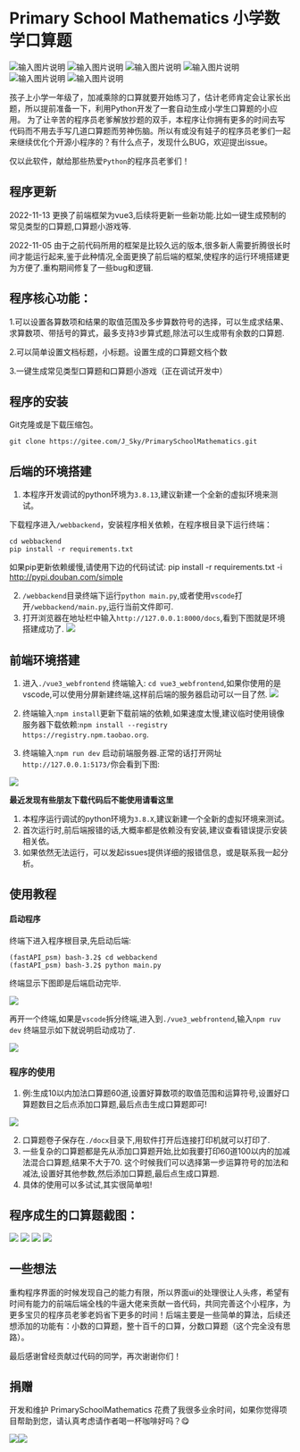 
#  Primary School Mathematics 小学数学口算题

![输入图片说明](https://img.shields.io/badge/Python-3.8.8-green?logo=python)
![输入图片说明](https://img.shields.io/badge/fastAPI-0.85.1-green)
![输入图片说明](https://img.shields.io/badge/Vue-3.2.41-blue)
![输入图片说明](https://img.shields.io/badge/AntDesignofVue-3.2.14-blue)
![输入图片说明](https://img.shields.io/badge/license-Apache--2.0-green)
![输入图片说明](https://img.shields.io/badge/Github--PrimarySchoolMathematics-green?logo=github)



孩子上小学一年级了，加减乘除的口算就要开始练习了，估计老师肯定会让家长出题，所以提前准备一下，利用Python开发了一套自动生成小学生口算题的小应用。
为了让辛苦的程序员老爹解放抄题的双手，本程序让你拥有更多的时间去写代码而不用去手写几道口算题而劳神伤脑。所以有或没有娃子的程序员老爹们一起来继续优化个开源小程序的？有什么点子，发现什么BUG，欢迎提出issue。

仅以此软件，献给那些热爱`Python`的程序员老爹们！

## 程序更新

2022-11-13 更换了前端框架为vue3,后续将更新一些新功能.比如一键生成预制的常见类型的口算题,口算题小游戏等.

2022-11-05 由于之前代码所用的框架是比较久远的版本,很多新人需要折腾很长时间才能运行起来,鉴于此种情况,全面更换了前后端的框架,使程序的运行环境搭建更为方便了.重构期间修复了一些bug和逻辑.

## 程序核心功能：

1.可以设置各算数项和结果的取值范围及多步算数符号的选择，可以生成求结果、求算数项、带括号的算式，最多支持3步算式题,除法可以生成带有余数的口算题.

2.可以简单设置文档标题，小标题。设置生成的口算题文档个数

3.一键生成常见类型口算题和口算题小游戏（正在调试开发中）

## 程序的安装

Git克隆或是下载压缩包。

`git clone https://gitee.com/J_Sky/PrimarySchoolMathematics.git`

## 后端的环境搭建

1. 本程序开发调试的python环境为`3.8.13`,建议新建一个全新的虚拟环境来测试。

下载程序进入`/webbackend`，安装程序相关依赖，在程序根目录下运行终端：

    cd webbackend
    pip install -r requirements.txt

如果pip更新依赖缓慢,请使用下边的代码试试:
    pip install -r requirements.txt -i http://pypi.douban.com/simple

2. `/webbackend`目录终端下运行`python main.py`,或者使用`vscode`打开`/webbackend/main.py`,运行当前文件即可.
3. 打开浏览器在地址栏中输入`http://127.0.0.1:8000/docs`,看到下图就是环境搭建成功了.
![](imgs/01.png)

## 前端环境搭建

1.  进入`./vue3_webfrontend` 终端输入: `cd vue3_webfrontend`,如果你使用的是vscode,可以使用分屏新建终端,这样前后端的服务器启动可以一目了然.
![](imgs/02.png)

2. 终端输入:`npm install`更新下载前端的依赖,如果速度太慢,建议临时使用镜像服务器下载依赖:`npm install --registry https://registry.npm.taobao.org`.
3. 终端输入:`npm run dev` 启动前端服务器.正常的话打开网址`http://127.0.0.1:5173/`你会看到下图:
   
![](imgs/03.png)

**最近发现有些朋友下载代码后不能使用请看这里**

1. 本程序运行调试的python环境为`3.8.X`,建议新建一个全新的虚拟环境来测试。
2. 首次运行时,前后端报错的话,大概率都是依赖没有安装,建议查看错误提示安装相关依。
3. 如果依然无法运行，可以发起issues提供详细的报错信息，或是联系我一起分析。

## 使用教程

#### 启动程序

终端下进入程序根目录,先启动后端:

```
(fastAPI_psm) bash-3.2$ cd webbackend
(fastAPI_psm) bash-3.2$ python main.py
```

终端显示下图即是后端启动完毕.

![](imgs/04.png)

再开一个终端,如果是`vscode`拆分终端,进入到`./vue3_webfrontend`,输入`npm ruv dev` 终端显示如下就说明启动成功了.


![](imgs/05.png)

### 程序的使用

1. 例:生成10以内加法口算题60道,设置好算数项的取值范围和运算符号,设置好口算题数目之后点添加口算题,最后点击生成口算题即可!

![](imgs/06.png)

2. 口算题卷子保存在`./docx`目录下,用软件打开后连接打印机就可以打印了.
3. 一些复杂的口算题都是先从添加口算题开始,比如我要打印60道100以内的加减法混合口算题,结果不大于70.
这个时候我们可以选择第一步运算符号的加法和减法,设置好其他参数,然后添加口算题,最后点生成口算题.
4. 具体的使用可以多试试,其实很简单啦!



## 程序成生的口算题截图：

![](imgs/214154_bb529734_125848.png)
![](imgs/214206_a3081f2e_125848.png)
![](imgs/214230_b9c6e3ef_125848.png)
![](imgs/214240_e946434d_125848.png)

## 一些想法
重构程序界面的时候发现自己的能力有限，所以界面ui的处理很让人头疼，希望有时间有能力的前端后端全栈的牛逼大佬来贡献一沓代码，共同完善这个小程序，为更多宝贝的程序员老爹老妈省下更多的时间！后端主要是一些简单的算法，后续还想添加的功能有：小数的口算题，整十百千的口算，分数口算题（这个完全没有思路）。

最后感谢曾经贡献过代码的同学，再次谢谢你们！

## 捐赠

开发和维护 PrimarySchoolMathematics 花费了我很多业余时间，如果你觉得项目帮助到您，请认真考虑请作者喝一杯咖啡好吗？😋

![](imgs/wx.png)![](imgs/zfb.png)




